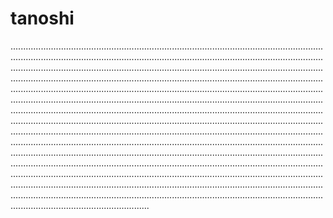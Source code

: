 # tanoshi
...........................................................................................................................................................................................................................................................................................................................................................................................................................................................................................................................................................................................................................................................................................................................................................................................................................................................................................................................................................................................................................................................................................................................................................................................................................................................................................................................................................................................................................................................................................................................................................................................................................................................................................................................................................................................................................................................................................................................................................................................